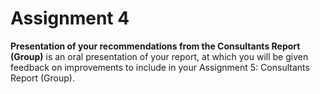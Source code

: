 # Assignment 4
**Presentation of your recommendations from the Consultants Report (Group)** is an oral presentation of your report, at which you will be given feedback on improvements to include in your Assignment 5: Consultants Report (Group).
